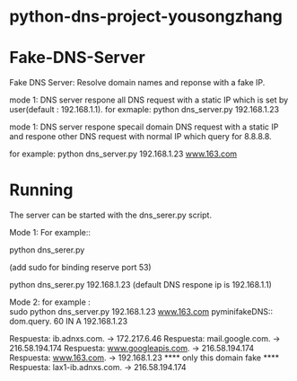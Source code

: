 # python-dns-project-yousongzhang

Fake-DNS-Server
===============

Fake DNS Server: Resolve domain names and reponse with a fake IP. 

mode 1: 
DNS server respone all DNS request with a static IP which is set by user(default : 192.168.1.1).
for exmaple:
python dns_server.py  192.168.1.23 

mode 1: 
DNS server respone specail domain DNS request with a static IP and respone other DNS request with normal IP which query for 8.8.8.8.

for example:
python dns_server.py  192.168.1.23 www.163.com


 



Running
=======

The server can be started with the dns_serer.py script. 

Mode 1:
For example::

python dns_serer.py <static IP> 

(add sudo for binding reserve port 53)

python dns_serer.py 192.168.1.23   (default DNS respone ip is 192.168.1.1)

Mode 2:
for example :  
sudo python dns_server.py  192.168.1.23 www.163.com
pyminifakeDNS:: dom.query. 60 IN A 192.168.1.23

Respuesta: ib.adnxs.com. -> 172.217.6.46
Respuesta: mail.google.com. -> 216.58.194.174
Respuesta: www.googleapis.com. -> 216.58.194.174
Respuesta: www.163.com. -> 192.168.1.23     ****  only this domain fake ****
Respuesta: lax1-ib.adnxs.com. -> 216.58.194.174




